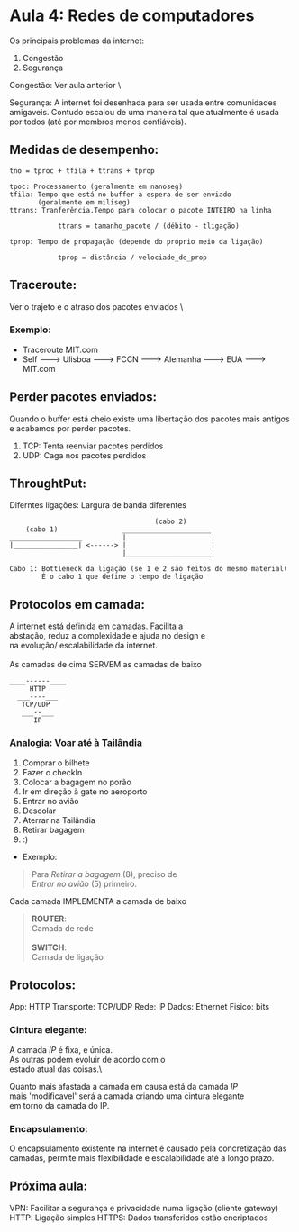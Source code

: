 # Aula 4: Redes de computadores

Os principais problemas da internet: 

1. Congestão
2. Segurança

Congestão: Ver aula anterior \

Segurança: A internet foi desenhada para ser usada entre comunidades \
amigaveis. Contudo escalou de uma maneira tal que atualmente é usada \
por todos (até por membros menos confiáveis).

## Medidas de desempenho:

```
tno = tproc + tfila + ttrans + tprop

tpoc: Processamento (geralmente em nanoseg)
tfila: Tempo que está no buffer à espera de ser enviado 
	   (geralmente em miliseg)
ttrans: Tranferência.Tempo para colocar o pacote INTEIRO na linha

			ttrans = tamanho_pacote / (débito - tligação)

tprop: Tempo de propagação (depende do próprio meio da ligação)

			tprop = distância / velociade_de_prop
```

## Traceroute:

Ver o trajeto e o atraso dos pacotes enviados \

### Exemplo:

- Traceroute MIT.com
- Self ---> Ulisboa ---> FCCN ---> Alemanha ---> EUA ---> MIT.com

## Perder pacotes enviados:

Quando o buffer está cheio existe uma libertação dos pacotes mais antigos \
e acabamos por perder pacotes.

1. TCP: Tenta reenviar pacotes perdidos
2. UDP: Caga nos pacotes perdidos

## ThroughtPut: 

Diferntes ligações: Largura de banda diferentes

```
									(cabo 2)
	(cabo 1)				______________________
__________________          |                     |
|________________| <------> |                     |
                            |_____________________|

Cabo 1: Bottleneck da ligação (se 1 e 2 são feitos do mesmo material)
		É o cabo 1 que define o tempo de ligação 
```

## Protocolos em camada:

A internet está definida em camadas. Facilita a \
abstação, reduz a complexidade e ajuda no design e \
na evolução/ escalabilidade da internet. \
\
As camadas de cima SERVEM as camadas de baixo
```
____------____
	 HTTP
  ___----___
   TCP/UDP
   ___--___
	  IP
```

### Analogia: Voar até à Tailândia

1. Comprar o bilhete 
2. Fazer o checkIn
3. Colocar a bagagem no porão
4. Ir em direção à gate no aeroporto
5. Entrar no avião 
6. Descolar
7. Aterrar na Tailândia
8. Retirar bagagem
9. :)

- Exemplo:
> Para *Retirar a bagagem* (8), preciso de \
> *Entrar no avião* (5) primeiro.

Cada camada IMPLEMENTA a camada de baixo

> **ROUTER**: \
> Camada de rede \
> \
> **SWITCH**: \
> Camada de ligação

## Protocolos:

App: HTTP
Transporte: TCP/UDP
Rede: IP
Dados: Ethernet
Fisico: bits

### Cintura elegante:

A camada _IP_ é fixa, e única. \
As outras podem evoluir de acordo com o \
estado atual das coisas.\

Quanto mais afastada a camada em causa está da camada _IP_ \
mais 'modificavel' será a camada criando uma cintura elegante \
em torno da camada do IP.

### Encapsulamento:

O encapsulamento existente na internet é causado pela concretização das \
camadas, permite mais flexibilidade e escalabilidade até a longo prazo.

## Próxima aula:

VPN: Facilitar a segurança e privacidade numa ligação (cliente gateway)
HTTP: Ligação simples
HTTPS: Dados transferidos estão encriptados


